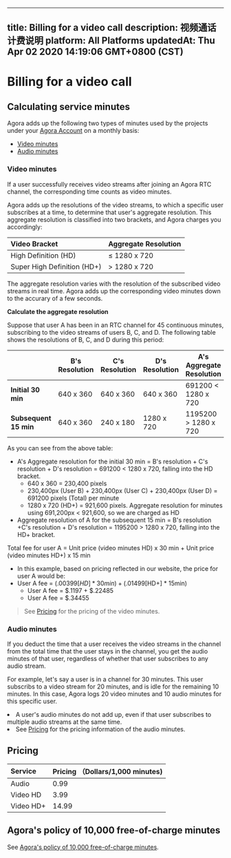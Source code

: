 
---
title: Billing for a video call
description: 视频通话计费说明
platform: All Platforms
updatedAt: Thu Apr 02 2020 14:19:06 GMT+0800 (CST)
---
# Billing for a video call
## Calculating service minutes




Agora adds up the following two types of minutes used by the projects under your [Agora Account](https://console.agora.io/) on a monthly basis:

- [Video minutes](#vmin)
- [Audio minutes](#amin)
  







### <a name="vmin"></a>Video minutes 

If a user successfully receives video streams after joining an Agora RTC channel, the corresponding time counts as video minutes. 

Agora adds up the resolutions of the video streams, to which a specific user subscribes at a time, to determine that user's aggregate resolution. This aggregate resolution is classified into two brackets, and Agora charges you accordingly: 



| Video Bracket         | Aggregate Resolution |
| :-------------------- | :------------------- |
| High Definition (HD)  | ≤ 1280 x 720         |
| Super High Definition (HD+) | > 1280 x 720         |





<div class="alert note">The aggregate resolution varies with the resolution of the subscribed video streams in real time. Agora adds up the corresponding video minutes down to the accurary of a few seconds.</div>

**Calculate the aggregate resolution**

Suppose that user A has been in an RTC channel for 45 continuous minutes, subscribing to the video streams of users B, C, and D. The following table shows the resolutions of B, C, and D during this period:

|                       | B's Resolution | C's Resolution | D's Resolution | A's Aggregate Resolution |
| --------------------- | ------------ | ------------ | ------------ | ------------------------- |
| **Initial 30 min**      | 640 x 360    | 640 x 360    | 640 x 360    | 691200 < 1280 x 720       |
| **Subsequent 15 min** | 640 x 360    | 240 x 180    | 1280 x 720   | 1195200 > 1280 x 720      |

As you can see from the above table: 

- A's Aggregate resolution for the initial 30 min = B's resolution + C's resolution + D's resolution = 691200 < 1280 x 720, falling into the HD bracket. 
  - 640 x 360 = 230,400 pixels 
  - 230,400px (User B) + 230,400px (User C) + 230,400px (User D) = 691200 pixels (Total) per minute
  - 1280 x 720 (HD+) = 921,600 pixels. Aggregate resolution for minutes using 691,200px < 921,600, so we are charged as HD
- Aggregate resolution of A for the subsequent 15 min = B's resolution +C's resolution + D's resolution = 1195200 > 1280 x 720, falling into the HD+ bracket. 


Total fee for user A = Unit price (video minutes HD) x 30 min + Unit price (video minutes HD+) x 15 min

* In this example, based on pricing reflected in our website, the price for user A would be:
* User A fee = ($.00399[HD] * 30min) + ($.01499[HD+] * 15min)
  * User A fee = $.1197 + $.22485
  * User A fee = $.34455


> See [Pricing](#billing) for the pricing of the video minutes.
> 
> 

### <a name="amin"></a>Audio minutes 

If you deduct the time that a user receives the video streams in the channel from the total time that the user stays in the channel, you get the audio minutes of that user, regardless of whether that user subscribes to any audio stream. 



For example, let's say a user is in a channel for 30 minutes. This user subscribs to a video stream for 20 minutes, and is idle for the remaining 10 minutes. In this case, Agora logs 20 video minutes and 10 audio minutes for this specific user.





<div class="alert note"><li>A user's audio minutes do not add up, even if that user subscribes to multiple audio streams at the same time. </li><li>See <a href="#billing">Pricing</a> for the pricing information of the audio minutes. </li></div>






## Pricing





| Service<a name="billing"></a> | Pricing （Dollars/1,000 minutes) |
| :---------------------------- | :------------------------------- |
| Audio                         | 0.99                             |
| Video HD                      | 3.99                             |
| Video HD+                     | 14.99                            |















## Agora's policy of 10,000 free-of-charge minutes

See [Agora's policy of 10,000 free-of-charge minutes](https://docs.agora.io/en/faq/billing_free).
